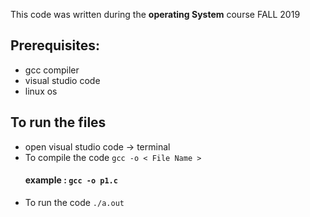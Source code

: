 This code was written during the **operating System** course FALL 2019 

## Prerequisites:
+ gcc compiler
+ visual studio code
+ linux os

## To run the files
+ open visual studio code -> terminal 
+ To compile the code 
`gcc -o < File Name > ` 
   #### example : `gcc -o p1.c`
+ To run the code 
`./a.out`
